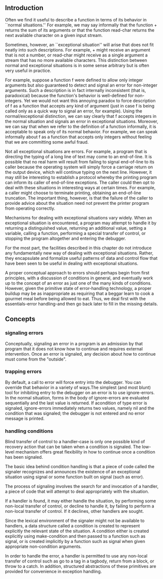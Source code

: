 
## Introduction
Often we find it useful to describe a function in terms of its behavior in ``normal situations.'' For example, we may say informally that the function + returns the sum of its arguments or that the function read-char returns the next available character on a given input stream.

Sometimes, however, an ``exceptional situation'' will arise that does not fit neatly into such descriptions. For example, + might receive an argument that is not a number, or read-char might receive as a single argument a stream that has no more available characters. This distinction between normal and exceptional situations is in some sense arbitrary but is often very useful in practice.

For example, suppose a function f were defined to allow only integer arguments but also guaranteed to detect and signal an error for non-integer arguments. Such a description is in fact internally inconsistent (that is, paradoxical) because the function's behavior is well-defined for non-integers. Yet we would not want this annoying paradox to force description of f as a function that accepts any kind of argument (just in case f is being called only as a quick way to signal an error, for example). Using the normal/exceptional distinction, we can say clearly that f accepts integers in the normal situation and signals an error in exceptional situations. Moreover, we can say that when we refer to the definition of a function informally, it is acceptable to speak only of its normal behavior. For example, we can speak informally about f as a function that accepts only integers without feeling that we are committing some awful fraud.

Not all exceptional situations are errors. For example, a program that is directing the typing of a long line of text may come to an end-of-line. It is possible that no real harm will result from failing to signal end-of-line to its caller because the operating system will simply force a carriage return on the output device, which will continue typing on the next line. However, it may still be interesting to establish a protocol whereby the printing program can inform its caller of end-of-line exceptions. The caller could then opt to deal with these situations in interesting ways at certain times. For example, a caller might choose to terminate printing, obtaining an end-of-line truncation. The important thing, however, is that the failure of the caller to provide advice about the situation need not prevent the printer program from operating correctly.

Mechanisms for dealing with exceptional situations vary widely. When an exceptional situation is encountered, a program may attempt to handle it by returning a distinguished value, returning an additional value, setting a variable, calling a function, performing a special transfer of control, or stopping the program altogether and entering the debugger.

For the most part, the facilities described in this chapter do not introduce any fundamentally new way of dealing with exceptional situations. Rather, they encapsulate and formalize useful patterns of data and control flow that have been seen to be useful in dealing with exceptional situations.

A proper conceptual approach to errors should perhaps begin from first principles, with a discussion of conditions in general, and eventually work up to the concept of an error as just one of the many kinds of conditions. However, given the primitive state of error-handling technology, a proper buildup may be as inappropriate as requiring that a beggar learn to cook a gourmet meal before being allowed to eat. Thus, we deal first with the essentials-error handling-and then go back later to fill in the missing details.

## Concepts

### signaling errors
Conceptually, signaling an error in a program is an admission by that program that it does not know how to continue and requires external intervention. Once an error is signaled, any decision about how to continue must come from the "outside".

### trapping errors
By default, a call to error will force entry into the debugger. You can override that behavior in a variety of ways.The simplest (and most blunt) tool for inhibiting entry to the debugger on an error is to use ignore-errors. In the normal situation, forms in the body of ignore-errors are evaluated sequentially and the last value is returned. If acondition of type error is signaled, ignore-errors immediately returns two values, namely nil and the condition that was signaled; the debugger is not entered and no error message is printed.


### handling conditions
Blind transfer of control to a handler-case is only one possible kind of recovery action that can be taken when a condition is signaled. The low-level mechanism offers great flexibility in how to continue once a condition has been signaled.

The basic idea behind condition handling is that a piece of code called the signaler recognizes and announces the existence of an exceptional situation using signal or some function built on signal (such as error).

The process of signaling involves the search for and invocation of a handler, a piece of code that will attempt to deal appropriately with the situation.

If a handler is found, it may either handle the situation, by performing some non-local transfer of control, or decline to handle it, by failing to perform a non-local transfer of control. If it declines, other handlers are sought.

Since the lexical environment of the signaler might not be available to handlers, a data structure called a condition is created to represent explicitly the relevant state of the situation. A condition either is created explicitly using make-condition and then passed to a function such as signal, or is created implicitly by a function such as signal when given appropriate non-condition arguments.

In order to handle the error, a handler is permitted to use any non-local transfer of control such as go to a tag in a tagbody, return from a block, or throw to a catch. In addition, structured abstractions of these primitives are provided for convenience in exception handling.


 
